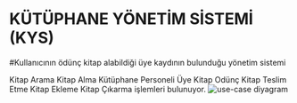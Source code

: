 # KÜTÜPHANE YÖNETİM SİSTEMİ (KYS)

#Kullanıcının ödünç kitap alabildiği üye kaydının bulunduğu yönetim sistemi

Kitap Arama Kitap Alma Kütüphane Personeli Üye Kitap Odünç Kitap Teslim Etme Kitap Ekleme Kitap Çıkarma işlemleri bulunuyor.
![use-case diyagram](https://user-images.githubusercontent.com/129532105/235345124-97eb2425-d419-427a-ab3c-008c3c6e74c6.png)
